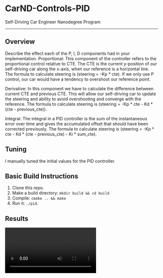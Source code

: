 # CarND-Controls-PID
Self-Driving Car Engineer Nanodegree Program

---

## Overview
Describe the effect each of the P, I, D components had in your implementation.
Proportional: This component of the controller refers to the proportional control relative to CTE. The CTE is the current y-position of our self-driving car along the x-axis, when our reference is a horizontal line. The formula to calculate steering is (steering = -Kp * cte). If we only use P control, our car would have a tendency to overshoot our reference point.

Derivative: In this component we have to calculate the difference between current CTE and previous CTE. This will allow our self-driving car to update the steering and ability to avoid overshooting and converge with the reference. The formula to calculate steering is (steering = -Kp * cte - Kd * (cte - previous_cte)).

Integral: The integral in a PID controller is the sum of the instantaneous error over time and gives the accumulated offset that should have been corrected previously. The formula to calculate steering is (steering = -Kp * cte - Kd * (cte - previous_cte) - Ki * sum_cte).

## Tuning
I manually tuned the initial values for the PID controller.



## Basic Build Instructions

1. Clone this repo.
2. Make a build directory: `mkdir build && cd build`
3. Compile: `cmake .. && make`
4. Run it: `./pid`. 

## Results

![github](https://user-images.githubusercontent.com/61292363/106394657-b8579780-640e-11eb-939f-ac48967d4c3f.mp4)
